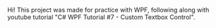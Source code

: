 Hi! This project was made for practice with WPF, following along with youtube tutorial "C# WPF Tutorial #7 - Custom Textbox Control".
